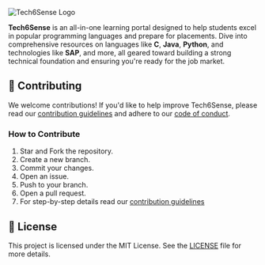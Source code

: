 ![Tech6Sense Logo](https://github.com/Parnab03/Tech6Sense/blob/main/Tech6Sence%20Logo.jpg) <!-- Replace with actual logo/image -->

**Tech6Sense** is an all-in-one learning portal designed to help students excel in popular programming languages and prepare for placements. Dive into comprehensive resources on languages like **C**, **Java**, **Python**, and technologies like **SAP**, and more, all geared toward building a strong technical foundation and ensuring you're ready for the job market.

<!-- ## 🌟 Features
- **Learn Popular Languages**: Resources for C, Java, SAP, and more.
- **Placement Preparation**: Access curated content for interview readiness.
- **Structured Learning Paths**: Follow guided paths to develop your skills effectively.
- **Interactive Content**: Engage with code snippets, exercises, and quizzes.
- **Community Support**: Join a community of learners to exchange knowledge and insights.

## 🚀 Getting Started
Follow these steps to get started with Tech6Sense on your local machine:

### Prerequisites
- **Git**: Version control to clone the repository.
- **Node.js & npm**: For managing dependencies and running any front-end tools.

### Installation
1. **Clone the repository**
   ```bash
   git clone https://github.com/yourusername/Tech6Sense.git
   ```
2. **Navigate to the project directory**
   ```bash
   cd Tech6Sense
   ```
3. **Install dependencies**
   ```bash
   npm install
   ```

### Usage
To start the development server:
```bash
npm start
```

## 📚 Language Modules
Each language module comes with structured topics, real-world examples, and quizzes.

| Language | Description | 
| -------- | ----------- | 
| ![C Icon](https://via.placeholder.com/20) **C** | Master the basics of C, including pointers, memory management, and file I/O. |
| ![Java Icon](https://via.placeholder.com/20) **Java** | Learn object-oriented programming with in-depth lessons on Java concepts. |
| ![SAP Icon](https://via.placeholder.com/20) **SAP** | Introduction to SAP and enterprise software basics. |
-->

## 📝 Contributing
We welcome contributions! If you'd like to help improve Tech6Sense, please read our [contribution guidelines](CONTRIBUTING.md) and adhere to our [code of conduct](https://github.com/Parnab03/Tech6Sense/blob/main/CODE_OF_CONDUCT.md).

### How to Contribute
1. Star and Fork the repository.
2. Create a new branch.
3. Commit your changes.
4. Open an issue.
5. Push to your branch.
6. Open a pull request.
7. For step-by-step details read our [contribution guidelines](CONTRIBUTING.md)

<!-- ## 🎉 Join the Community
Stay connected, get support, and contribute to discussions with fellow learners and developers:

- **[Discord](https://discord.com/)** - Join our community chat.
- **[GitHub Issues](https://github.com/yourusername/Tech6Sense/issues)** - Report issues or suggest features.
-->

## 📄 License
This project is licensed under the MIT License. See the [LICENSE](LICENSE) file for more details.
